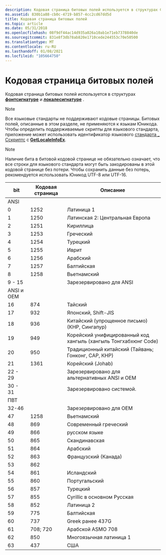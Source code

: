 ```yaml
---
description: Кодовая страница битовых полей используется в структурах ФОНТСИГНАТУРЕ и ЛОКАЛЕСИГНАТУРЕ. Обратите внимание, что все языковые стандарты не поддерживают кодовые страницы.
ms.assetid: 830b1a88-cb0c-4719-b857-4cc2cd67dd5d
title: Кодовая страница битовых полей
ms.topic: article
ms.date: 05/31/2018
ms.openlocfilehash: 08f9df44ac14d935a026a10ab1e71eb7378840de
ms.sourcegitcommit: 831e8f3db78ab820e1710cede244553c70e50500
ms.translationtype: MT
ms.contentlocale: ru-RU
ms.lasthandoff: 01/08/2021
ms.locfileid: "105664750"
---
```

# <a name="code-page-bitfields"></a>Кодовая страница битовых полей

Кодовая страница битовых полей используется в структурах [**фонтсигнатуре**](/windows/win32/api/wingdi/ns-wingdi-fontsignature) и [**локалесигнатуре**](/windows/win32/api/wingdi/ns-wingdi-localesignature) .

> [!Note]  
> Все языковые стандарты не поддерживают кодовые страницы. Битовых полей, описанные в этом разделе, не применяются к языкам Юникода. Чтобы определить поддерживаемые скрипты для языкового стандарта, приложение может использовать идентификатор языкового [стандарта \_ Сскриптс](locale-sscripts.md) с [**GetLocaleInfoEx**](/windows/desktop/api/Winnls/nf-winnls-getlocaleinfoex).

 

> [!Note]  
> Наличие бита в битовой кодовой странице не обязательно означает, что все строки для языкового стандарта могут быть закодированы в этой кодовой странице без потери. Чтобы сохранить данные без потерь, рекомендуется использовать Юникод UTF-8 или UTF-16.

 



| bit          | Кодовая страница | Описание                                           |
|--------------|-----------|-------------------------------------------------------|
| ANSI         |           |                                                       |
| 0            | 1252      | Латиница 1                                               |
| 1            | 1250      | Латинская 2: Центральная Европа                               |
| 2            | 1251      | Кириллица                                              |
| 3            | 1253      | Греческий                                                 |
| 4            | 1254      | Турецкий                                               |
| 5            | 1255      | Иврит                                                |
| 6            | 1256      | Арабский                                                |
| 7            | 1257      | Балтийская                                                |
| 8            | 1258      | Вьетнамский                                            |
| 9 - 15       |           | Зарезервировано для ANSI                                     |
| ANSI и OEM |           |                                                       |
| 16           | 874       | Тайский                                                  |
| 17           | 932       | Японский, Shift-JIS                                   |
| 18           | 936       | Китайский (упрощенное письмо) (КНР, Сингапур)                   |
| 19           | 949       | Корейский унифицированный код хангыль (хангыль Тонгхабхюнг Code) |
| 20           | 950       | Традиционный китайский (Тайвань; Гонконг, САР, КНР)      |
| 21           | 1361      | Корейский (Johab)                                        |
| 22 - 29      |           | Зарезервировано для альтернативных ANSI и OEM                   |
| 30 - 31      |           | Зарезервировано системой.                                   |
| ПВТ          |           |                                                       |
| 32-46      |           | Зарезервировано для OEM                                      |
| 47           | 1258      | Вьетнамский                                            |
| 48           | 869       | Современный греческий                                          |
| 49           | 866       | русском языке                                               |
| 50           | 865       | Скандинавская                                                |
| 51           | 864       | Арабский                                                |
| 52           | 863       | Французский (Канада)                                       |
| 53           | 862       |                                                       |
| 54           | 861       | Исландский                                             |
| 55           | 860       | Португальский                                            |
| 56           | 857       | Турецкий                                               |
| 57           | 855       | Cyrillic в основном Русская                           |
| 58           | 852       | Латиница 2                                               |
| 59           | 775       | Балтийская                                                |
| 60           | 737       | Greek ранее 437G                                  |
| 61           | 708; 720  | Арабской ASMO 708                                      |
| 62           | 850       | Многоязычная латиница 1                                  |
| 63           | 437       | США                                                    |



 

 

 



